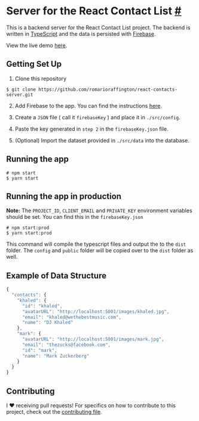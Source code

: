 # Server for the React Contact List [#](https://github.com/romarioraffington/react-contact-list) 

This is a backend server for the React Contact List project. The backend is written in [TypeScript](https://www.typescriptlang.org/) and the data is persisted with [Firebase](https://firebase.google.com/). 

View the live demo [here](#).

## Getting Set Up
1. Clone this repository
```shell
$ git clone https://github.com/romarioraffington/react-contacts-server.git
``` 

2. Add Firebase to the app. You can find the instructions [here](https://firebase.google.com/docs/admin/setup).

3. Create a `JSON` file ( call it `firebaseKey` ) and place it in `./src/config`. 

4. Paste the key generated in `step 2` in the `firebaseKey.json` file.

5. (Optional) Import the dataset provided in `./src/data` into the database.

## Running the app 
```shell
# npm start
$ yarn start 
```

## Running the app in production
**Note:** The `PROJECT_ID`, `CLIENT_EMAIL` and `PRIVATE_KEY` environment variables should be set. You can find this in the `firebaseKey.json` 

```shell
# npm start:prod
$ yarn start:prod
```

This command will compile the typescript files and output the to the `dist` folder. The `config` and `public` folder will be copied over to the `dist` folder as well.
 
## Example of Data Structure
```javascript
{
  "contacts": {
    "khaled": {
      "id": "khaled",
      "avatarURL": "http://localhost:5001/images/khaled.jpg",
      "email": "khaled@wethebestmusic.com",
      "name": "DJ Khaled"
    },
    "mark": {
      "avatarURL": "http://localhost:5001/images/mark.jpg",
      "email": "thezucks@facebook.com",
      "id": "mark",
      "name": "Mark Zuckerberg"
    }
  }
}
```
## Contributing

I :heart: receiving pull requests! For specifics on how to contribute to this project, check out the [contributing file](CONTRIBUTING.md).
